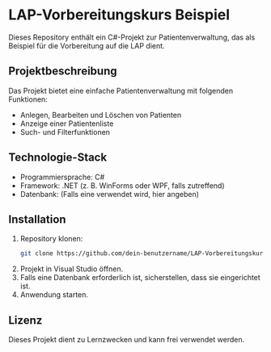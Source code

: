 # LAP-Vorbereitungskurs Beispiel

Dieses Repository enthält ein C#-Projekt zur Patientenverwaltung, das als Beispiel für die Vorbereitung auf die LAP dient.

## Projektbeschreibung
Das Projekt bietet eine einfache Patientenverwaltung mit folgenden Funktionen:
- Anlegen, Bearbeiten und Löschen von Patienten
- Anzeige einer Patientenliste
- Such- und Filterfunktionen

## Technologie-Stack
- Programmiersprache: C#
- Framework: .NET (z. B. WinForms oder WPF, falls zutreffend)
- Datenbank: (Falls eine verwendet wird, hier angeben)

## Installation
1. Repository klonen:
   ```bash
   git clone https://github.com/dein-benutzername/LAP-Vorbereitungskurs.git
   ```
2. Projekt in Visual Studio öffnen.
3. Falls eine Datenbank erforderlich ist, sicherstellen, dass sie eingerichtet ist.
4. Anwendung starten.

## Lizenz
Dieses Projekt dient zu Lernzwecken und kann frei verwendet werden.
